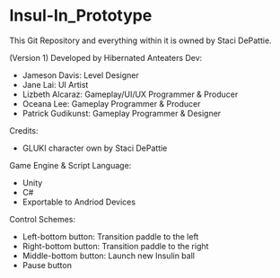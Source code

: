 # Insul-In_Prototype
This Git Repository and everything within it is owned by Staci DePattie.

(Version 1) Developed by Hibernated Anteaters Dev:
- Jameson Davis: Level Designer
- Jane Lai: UI Artist
- Lizbeth Alcaraz: Gameplay/UI/UX Programmer & Producer
- Oceana Lee: Gameplay Programmer & Producer
- Patrick Gudikunst: Gameplay Programmer & Designer

Credits:
- GLUKI character own by Staci DePattie

Game Engine & Script Language:
- Unity
- C#
- Exportable to Andriod Devices

Control Schemes:
- Left-bottom button: Transition paddle to the left
- Right-bottom button: Transition paddle to the right
- Middle-bottom button: Launch new Insulin ball
- Pause button

